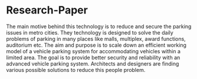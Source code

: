 # Research-Paper

The main motive behind this technology is to reduce and secure the parking issues in metro cities. They
technology is designed to solve the daily problems of parking in many places like malls, multiplex, award
functions, auditorium etc. The aim and purpose is to scale down an efficient working model of a vehicle parking
system for accommodating vehicles within a limited area. The goal is to provide better security and reliability
with an advanced vehicle parking system. Architects and designers are finding various possible solutions to
reduce this people problem.
